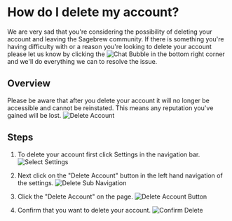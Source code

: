 # How do I delete my account? #
We are very sad that you're considering the possibility of deleting 
your account and leaving the Sagebrew community. If
there is something you're having difficulty with or a reason you're looking 
to delete your account please let us know by clicking the ![Chat Bubble][1] in the bottom 
right corner and we'll do everything we can to resolve the issue.


## Overview ##
Please be aware that after you delete your account it will no longer be 
accessible and cannot be reinstated. This means any reputation you've gained
will be lost.
![Delete Account][2]

## Steps ##
1. To delete your account first click Settings in the navigation bar.
    ![Select Settings][3]

2. Next click on the "Delete Account" button in the left hand navigation of the settings.
    ![Delete Sub Navigation][4]

3. Click the "Delete Account" on the page.
    ![Delete Account Button][5]

4. Confirm that you want to delete your account.
    ![Confirm Delete][6]

[1]: https://s3.amazonaws.com/sagebrew/long_term_static/help/chat_bubble.png
[2]: https://s3.amazonaws.com/sagebrew/long_term_static/help/delete_account.gif
[3]: https://s3.amazonaws.com/sagebrew/long_term_static/help/settings_select.png
[4]: https://s3.amazonaws.com/sagebrew/long_term_static/help/delete_account_sub_menu.png
[5]: https://s3.amazonaws.com/sagebrew/long_term_static/help/delete_button.png
[6]: https://s3.amazonaws.com/sagebrew/long_term_static/help/delete_confirm.png